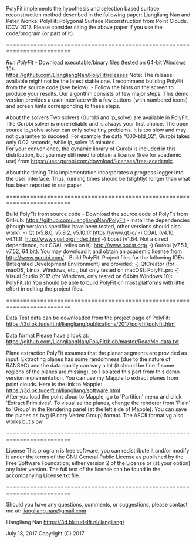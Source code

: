 PolyFit implements the hypothesis and selection based surface reconstruction method described in the following paper:
      Liangliang Nan and Peter Wonka. 
      PolyFit: Polygonal Surface Reconstruction from Point Clouds. 
      ICCV 2017.
Please consider citing the above paper if you use the code/program (or part of it). 

=========================================================================

*Run PolyFit*
    - Download executable/binary files (tested on 64-bit Windows 10):      
      https://github.com/LiangliangNan/PolyFit/releases
      Note: The release available might not be the latest stable one. I recommend building PolyFit from the source code (see below).
    - Follow the hints on the screen to produce your results.
      Our algorithm consists of few major steps. This demo version provides a user interface with a few buttons (with numbered 
      icons) and screen hints corresponding to these steps.

About the solvers
      Two solvers (Gurobi and lp_solve) are available in PolyFit. The Gurobi solver is more reliable and is always your first 
      choice. The open source lp_solve solver can only solve tiny problems. It is too slow and may not guarantee to succeed. 
      For example the data "000-bld_02", Gurobi takes only 0.02 seconds, while lp_solve 15 minutes.  
      For your convenience, the dynamic library of Gurobi is included in this distribution, but you may still need to obtain 
      a license (free for academic use) from https://user.gurobi.com/download/licenses/free-academic. 
      
About the timing
      This implementation incorporates a progress logger into the user interface. Thus, running times should be (slightly) 
      longer than what has been reported in our paper.     

=========================================================================

Build PolyFit from source code
    - Download the source code of PolyFit from GitHub: 
      https://github.com/LiangliangNan/PolyFit
    - Install the dependencies (though versions specified have been tested, other versions should also work):
      -) Qt (v5.8.0, v5.9.2, v5.10.1):
         https://www.qt.io/
      -) CGAL (v4.10, v4.11.1):
         http://www.cgal.org/index.html
      -) boost (v1.64. Not a direct dependence, but CGAL relies on it):
         http://www.boost.org/
      -) Gurobi (v7.5.1, v7.52, 64 bit). You may download it and obtain an academic license from 
         http://www.gurobi.com/
    - Build PolyFit. Project files for the following IDEs (Integrated Development Environment) are provided:
      -) QtCreator (for macOS, Linux, Windows, etc., but only tested on macOS): PolyFit.pro
      -) Visual Studio 2017 (for Windows, only tested on 64bits Windows 10): PolyFit.sln
         You should be able to build PolyFit on most platforms with little effort in editing the project files.

=========================================================================

Data
      Test data can be downloaded from the project page of PolyFit:
      https://3d.bk.tudelft.nl/liangliang/publications/2017/polyfit/polyfit.html

Data format
      Please have a look at:
      https://github.com/LiangliangNan/PolyFit/blob/master/ReadMe-data.txt

Plane extraction
      PolyFit assumes that the planar segments are provided as input. 
      Extracting planes has some randomness (due to the nature of RANSAC) and the data quality can vary a lot (it should be 
      fine if some regions of the planes are missing), so I isolated this part from this demo version implementation. You 
      can use my Mapple to extract planes from point clouds. Here is the link to Mapple: 
      https://3d.bk.tudelft.nl/liangliang/software.html    
      After you load the point cloud to Mapple, go to 'Partition' menu and click 'Extract Primitives'. To visualize the planes, 
      change the renderer from 'Plain' to 'Group' in the Rendering panel (at the left side of Mapple). You can save the planes 
      as bvg (Binary Vertex Group) format. The ASCII format vg also works but slow.

=========================================================================

License
      This program is free software; you can redistribute it and/or modify it under the terms of the GNU General Public License 
      as published by the Free Software Foundation; either version 2 of the License or (at your option) any later version. The 
      full text of the license can be found in the accompanying License.txt file.

=========================================================================

Should you have any questions, comments, or suggestions, please contact me at: 
liangliang.nan@gmail.com

Liangliang Nan
https://3d.bk.tudelft.nl/liangliang/

July 18, 2017
Copyright (C) 2017 

